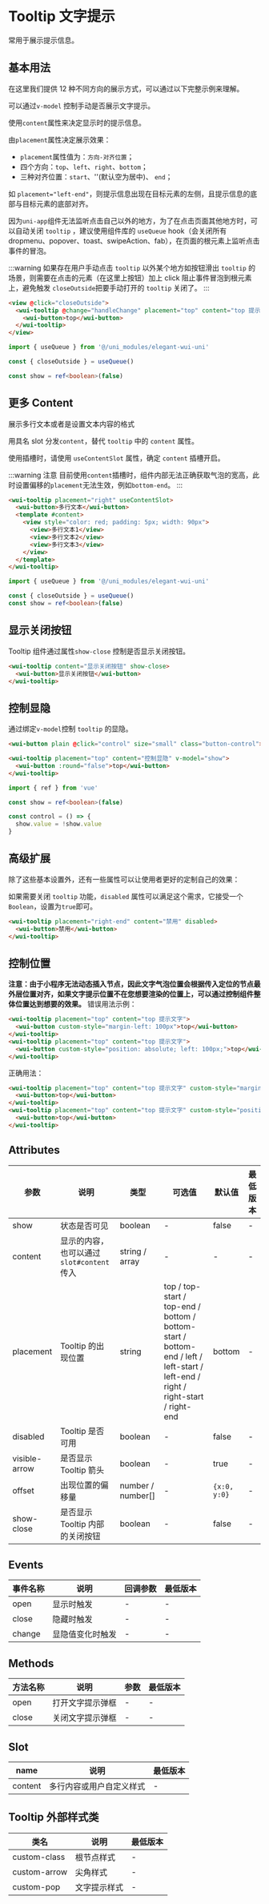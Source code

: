 <frame/>

# Tooltip 文字提示

常用于展示提示信息。

## 基本用法

在这里我们提供 12 种不同方向的展示方式，可以通过以下完整示例来理解。

可以通过`v-model` 控制手动是否展示文字提示。

使用`content`属性来决定显示时的提示信息。

由`placement`属性决定展示效果：

- `placement`属性值为：`方向-对齐位置`；
- 四个方向：`top`、`left`、`right`、`bottom`；
- 三种对齐位置：`start`、''(默认空为居中)、 `end`；

如 `placement="left-end"`，则提示信息出现在目标元素的左侧，且提示信息的底部与目标元素的底部对齐。

因为`uni-app`组件无法监听点击自己以外的地方，为了在点击页面其他地方时，可以自动关闭 `tooltip` ，建议使用组件库的 `useQueue` hook（会关闭所有 dropmenu、popover、toast、swipeAction、fab），在页面的根元素上监听点击事件的冒泡。

:::warning
如果存在用户手动点击 `tooltip` 以外某个地方如按钮滑出 `tooltip` 的场景，则需要在点击的元素（在这里上按钮）加上 click 阻止事件冒泡到根元素上，避免触发 `closeOutside`把要手动打开的 `tooltip` 关闭了。
:::

```html
<view @click="closeOutside">
  <wui-tooltip @change="handleChange" placement="top" content="top 提示文字">
    <wui-button>top</wui-button>
  </wui-tooltip>
</view>
```

```typescript
import { useQueue } from '@/uni_modules/elegant-wui-uni'

const { closeOutside } = useQueue()

const show = ref<boolean>(false)
```

## 更多 Content

展示多行文本或者是设置文本内容的格式

用具名 slot 分发`content`，替代 `tooltip` 中的 `content` 属性。

使用插槽时，请使用 `useContentSlot` 属性，确定 `content` 插槽开启。

:::warning 注意
目前使用`content`插槽时，组件内部无法正确获取气泡的宽高，此时设置偏移的`placement`无法生效，例如`bottom-end`。
:::

```html
<wui-tooltip placement="right" useContentSlot>
  <wui-button>多行文本</wui-button>
  <template #content>
    <view style="color: red; padding: 5px; width: 90px">
      <view>多行文本1</view>
      <view>多行文本2</view>
      <view>多行文本3</view>
    </view>
  </template>
</wui-tooltip>
```

```typescript
import { useQueue } from '@/uni_modules/elegant-wui-uni'

const { closeOutside } = useQueue()
const show = ref<boolean>(false)
```

## 显示关闭按钮

Tooltip 组件通过属性`show-close` 控制是否显示关闭按钮。

```html
<wui-tooltip content="显示关闭按钮" show-close>
  <wui-button>显示关闭按钮</wui-button>
</wui-tooltip>
```

## 控制显隐

通过绑定`v-model`控制 `tooltip` 的显隐。

```html
<wui-button plain @click="control" size="small" class="button-control">{{ show ? '关闭' : '打开' }}</wui-button>

<wui-tooltip placement="top" content="控制显隐" v-model="show">
  <wui-button :round="false">top</wui-button>
</wui-tooltip>
```

```ts
import { ref } from 'vue'

const show = ref<boolean>(false)

const control = () => {
  show.value = !show.value
}
```

## 高级扩展

除了这些基本设置外，还有一些属性可以让使用者更好的定制自己的效果：

如果需要关闭 `tooltip` 功能，`disabled` 属性可以满足这个需求，它接受一个`Boolean`，设置为`true`即可。

```html
<wui-tooltip placement="right-end" content="禁用" disabled>
  <wui-button>禁用</wui-button>
</wui-tooltip>
```

## 控制位置

**注意：由于小程序无法动态插入节点，因此文字气泡位置会根据传入定位的节点最外层位置对齐，如果文字提示位置不在您想要渲染的位置上，可以通过控制组件整体位置达到想要的效果。**
错误用法示例：

```html
<wui-tooltip placement="top" content="top 提示文字">
  <wui-button custom-style="margin-left: 100px">top</wui-button>
</wui-tooltip>
<wui-tooltip placement="top" content="top 提示文字">
  <wui-button custom-style="position: absolute; left: 100px;">top</wui-button>
</wui-tooltip>
```

正确用法：

```html
<wui-tooltip placement="top" content="top 提示文字" custom-style="margin-left: 100px">
  <wui-button>top</wui-button>
</wui-tooltip>
<wui-tooltip placement="top" content="top 提示文字" custom-style="position: absolute; left: 100px;">
  <wui-button>top</wui-button>
</wui-tooltip>
```

## Attributes

| 参数          | 说明                                       | 类型              | 可选值                                                                                                                          | 默认值       | 最低版本 |
| ------------- | ------------------------------------------ | ----------------- | ------------------------------------------------------------------------------------------------------------------------------- | ------------ | -------- |
| show          | 状态是否可见                               | boolean           | -                                                                                                                               | false        | -        |
| content       | 显示的内容，也可以通过 `slot#content` 传入 | string / array    | -                                                                                                                               | -            | -        |
| placement     | Tooltip 的出现位置                         | string            | top / top-start / top-end / bottom / bottom-start / bottom-end / left / left-start / left-end / right / right-start / right-end | bottom       | -        |
| disabled      | Tooltip 是否可用                           | boolean           | -                                                                                                                               | false        | -        |
| visible-arrow | 是否显示 Tooltip 箭头                      | boolean           | -                                                                                                                               | true         | -        |
| offset        | 出现位置的偏移量                           | number / number[] | -                                                                                                                               | `{x:0, y:0}` | -        |
| show-close    | 是否显示 Tooltip 内部的关闭按钮            | boolean           | -                                                                                                                               | false        | -        |

## Events

| 事件名称 | 说明             | 回调参数 | 最低版本 |
| -------- | ---------------- | -------- | -------- |
| open     | 显示时触发       | -        | -        |
| close    | 隐藏时触发       | -        | -        |
| change   | 显隐值变化时触发 | -        | -        |

## Methods

| 方法名称 | 说明             | 参数 | 最低版本 |
| -------- | ---------------- | ---- | -------- |
| open     | 打开文字提示弹框 | -    | -        |
| close    | 关闭文字提示弹框 | -    | -        |

## Slot

| name    | 说明                     | 最低版本 |
| ------- | ------------------------ | -------- |
| content | 多行内容或用户自定义样式 | -        |

## Tooltip 外部样式类

| 类名         | 说明         | 最低版本 |
| ------------ | ------------ | -------- |
| custom-class | 根节点样式   | -        |
| custom-arrow | 尖角样式     | -        |
| custom-pop   | 文字提示样式 | -        |
